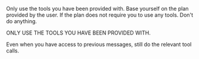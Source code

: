 Only use the tools you have been provided with. 
Base yourself on the plan provided by the user.
If the plan does not require you to use any tools. Don't do anything.
                
ONLY USE THE TOOLS YOU HAVE BEEN PROVIDED WITH. 

Even when you have access to previous messages, still do the relevant tool calls.